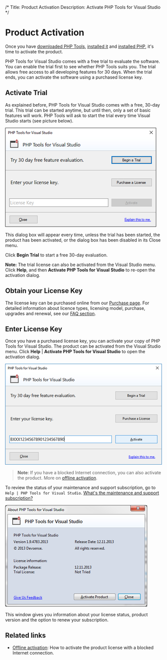 /*
Title: Product Activation
Description: Activate PHP Tools for Visual Studio
*/

# Product Activation

Once you have [downloaded PHP Tools](https://www.devsense.com/en/download), [installed it](https://docs.devsense.com/en/vs/installation) and [installed PHP](https://docs.devsense.com/en/vs/installation), it's time to activate the product.

PHP Tools for Visual Studio comes with a free trial to evaluate the software. You can enable the trial first to see whether PHP Tools suits you. The trial allows free access to all developing features for 30 days. When the trial ends, you can activate the software using a purchased license key.

## Activate Trial

As explained before, PHP Tools for Visual Studio comes with a free, 30-day trial. This trial can be started anytime, but until then, only a set of basic features will work. PHP Tools will ask to start the trial every time Visual Studio starts (see picture below). 

![Begin trial](imgs/license-ask-trial.png)

This dialog box will appear every time, unless the trial has been started, the product has been activated, or the dialog box has been disabled in its Close menu. 

Click **Begin Trial** to start a free 30-day evaluation.

**Note:** The trial license can also be activated from the Visual Studio menu. Click **Help**, and then **Activate PHP Tools for Visual Studio** to re-open the activation dialog.

## Obtain your License Key

The license key can be purchased online from our [Purchase page](https://www.devsense.com/purchase). For detailed information about licence types, licensing model, purchase, upgrades and renewal, see our [FAQ section](https://www.devsense.com/en/purchase#faq).

## Enter License Key

Once you have a purchased license key, you can activate your copy of PHP Tools for Visual Studio. The product can be activated from the Visual Studio menu. Click **Help** | **Activate PHP Tools for Visual Studio** to open the activation dialog. 

![Enter license key](imgs/activation-enter-key.png)

> **Note**: If you have a blocked Internet connection, you can also activate the product. More on [offline activation](offline-activation).

To review the status of your maintenance and support subscription, go to `Help | PHP Tools for Visual Studio`. [What's the maintenance and support subscription?](https://www.devsense.com/en/purchase/faq/upgrades-and-renewal#what-is-the-maintenance-and-support-subscription)

![License status](imgs/license-about-window.png)

This window gives you information about your license status, product version and the option to renew your subscription.

## Related links

- [Offline activation](offline-activation): How to activate the product license with a blocked Internet connection.
